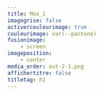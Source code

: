```yaml
---
title: Max_1
imagegrise: false
activercouleurimage: true
couleurimage: var(--pantone)
fusionimage:
    - screen
imageposition:
    - center
media_order: out-2-1.png
affichertitre: false
titletag: h1
---
```


